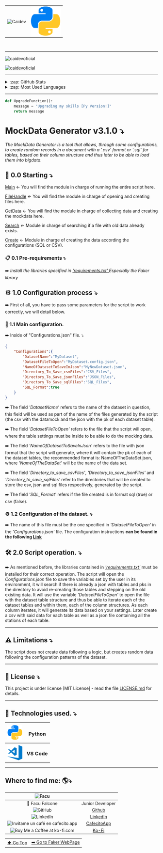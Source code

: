 <table>
  <tr>
  <td><img align="center" alt="Caidev" src="https://github.com/caidevOficial/Resume/blob/main/media/pm/pageImgs/banner.gif?raw=true" height="100px" /></td>
  <td><img align="center" alt="Pyhton" src="https://github.com/caidevOficial/Logos/blob/master/Lenguajes/py_logo1_1.png?raw=true" height="100px" /></td>
  </tr>
</table></br>

---

<p align="left"> <img src="https://komarev.com/ghpvc/?username=caidevoficial&label=Profile%20views&color=0e75b6&style=flat" alt="caidevoficial" /> </p>

<p align="left"> <a href="https://github.com/CaidevOficial"><img src="https://github-profile-trophy.vercel.app/?username=caidevoficial&theme=nord&column=7" alt="caidevoficial" /></a> </p>

---
<details>
  <summary>:zap: GitHub Stats</summary>
    <img align="center" src="https://github-readme-stats-caidevposeidon.vercel.app/api?username=caidevOficial&show_icons=true&theme=chartreuse-dark&count_private=true&show_owner=true&include_all_commits=true" /><br><br>
</details>

<details>
    <summary>:zap: Most Used Languages</summary>
    <img align="center" src="https://github-readme-stats-caidevposeidon.vercel.app/api/top-langs/?username=caidevOficial&layout=compact&theme=chartreuse-dark&langs_count=10&exclude_repo=Java_Lineage2_aCis_From_345&hide=html,css"/><br>
</details>

---

```python
def UpgradeFunction():
    message = "Upgrading my skills [Py Version!]"
    return message
```

# MockData Generator v3.1.0 ⤵️

_The MockData Generator is a tool that allows, through some configurations, to create random records in a document with a '.csv' format or '.sql' for tables, based on their column structure and thus later to be able to load them into bigdata._

## 🚀 0.0 Starting ⤵️

[Main](MockDataGen.py) <- You will find the module in charge of running the entire script here.

[FileHandle](FileHandle_Mod/FileHandle.py) <- You will find the module in charge of opening and creating files here.

[GetData](GetData_Mod/GetData.py) <- You will find the module in charge of collecting data and creating the mockdata here.

[Search](SearchIfExist_Mod/Search.py) <- Module in charge of searching if a file with old data already exists.

[Create](CreateRegisters_Mod/DataCreation.py) <- Module in charge of creating the data according the configurations (SQL or CSV).

### 📋    0.1 Pre-requirements ⤵️

➡️ _Install the libraries specified in [ _'requirements.txt'_ ](requirements.txt) Especially the Faker library_

## ⚙️ 1.0 Configuration process ⤵️

➡️ First of all, you have to pass some parameters for the script to work correctly, we will detail below.

### 🔩    1.1 Main configuration. 

➡️ Inside of "Configurations.json" file. ⤵️

```json
{
    "Configurations":{
        "DatasetName":"MyDataset",
        "DatasetFileToOpen":"MyDataset.config.json",
        "NameOfDatasetToSaveInJson":"MyNewDataset.json",
        "Directory_To_Save_csvFiles":"CSV_Files",
        "Directory_To_Save_jsonFiles":"JSON_Files",
        "Directory_To_Save_sqlFiles":"SQL_Files",
        "SQL_Format":true
    }
}
```
➡️ The field *'DatasetName'* refers to the name of the dataset in question, this field will be used as part of the name of the files generated by the script (the csv with the datamock and the json with the pk of each dataset table).

➡️ The field *'DatasetFileToOpen'* refers to the file that the script will open, where the table settings must be inside to be able to do the mocking data.

➡️ The field *'NameOfDatasetToSaveInJson'* refers to the file with json format that the script will generate, where it will contain the pk of each of the dataset tables, the recommended format is: NameOfTheDataSet.json, where _'NameOfTheDataSet'_ will be the name of the data set.

➡️ The field *'Directory_to_save_csvFiles'*, *'Directory_to_save_jsonFiles'* and *'Directory_to_save_sqlFiles'* refer to the directories that will be created to store the csv,  json and sql files respectively, generated by the script.

➡️ The field *'SQL_Format'* refers if the file created is in format sql (true) or csv (false).

### ⚙️    1.2 Configuration of the dataset. ⤵️

➡️ The name of this file must be the one specified in *'DatasetFileToOpen'* in the _'Configurations.json'_ file. The configuration instructions **can be found in the following [Link](README2.md)**


## 🛠️ 2.0 Script operation. ⤵️

➡️ As mentioned before, the libraries contained in [_'requirements.txt'_](requirements.txt) must be installed for their correct operation.
The script will open the *Configurations.json* file to save the variables set by the user in its environment, it will search if there is already a json with tables and pks in the directory to avoid re-creating those tables and stepping on the old existing data. It will use the variable _'DatasetFileToOpen'_ to open the file with the dataset table structure and thus be able to iterate each of the dataset tables and within them, each of the column structures. As each column iterates, it will generate its data based on your settings. Later create a csv with said data for each table as well as a json file containing all the stations of each table.

---

## ⚠️ Limitations ⤵️
The script does not create data following a logic, but creates random data following the configuration patterns of the dataset.

---

## 📄 License ⤵️
This project is under license [MIT License] - read the file [LICENSE.md](LICENSE) for details.

---

## 📌 Technologies used. ⤵️

|<a href="https://www.python.org/downloads/"><img align="center" alt="Pyhton" src="https://github.com/caidevOficial/Logos/blob/master/Lenguajes/py_logo1_1.png?raw=true" width="50px" height="50px" />|<h3>Python</h3>|
|--------|----------|
|<a href="https://code.visualstudio.com/download"><img align="center" alt="VSC" src="https://raw.githubusercontent.com/github/explore/80688e429a7d4ef2fca1e82350fe8e3517d3494d/topics/visual-studio-code/visual-studio-code.png" width="50px" height="50px" />|<h3>VS Code</h3>|

---

## Where to find me: 🌎⤵️

| <img class="circular" alt="Facu" src="https://avatars1.githubusercontent.com/u/12877139?s=400&u=d369ee24466653d9bbeeb9654930e3ff1c67b76a&v=4" width="80px" height="80px" />||
|:----:|:----:|
|🤴 Facu Falcone|<center>Junior Developer</center>|
|<img alt="GitHub" src="https://img.shields.io/badge/GitHub-%2312100E.svg?&style=for-the-badge&logo=Github&logoColor=white" width="125px" height="30px" />|<center><a href="https://github.com/caidevOficial/"><center>Github</center></a></center>|
|<img alt="LinkedIn" src="https://img.shields.io/badge/linkedin-%230077B5.svg?&style=for-the-badge&logo=linkedin&logoColor=white" width="125px" height="30px" />|<a href="https://www.linkedin.com/in/facundo-falcone/"><center>LinkedIn</center></a>|
|<img alt='Invitame un café en cafecito.app' srcset='https://cdn.cafecito.app/imgs/buttons/button_5.png 1x, https://cdn.cafecito.app/imgs/buttons/button_5_2x.png 2x, https://cdn.cafecito.app/imgs/buttons/button_5_3.75x.png 3.75x' src='https://cdn.cafecito.app/imgs/buttons/button_5.png' width="125px" height="30px" />|<a href="https://cafecito.app/caidevoficial/"><center>CafecitoApp</center></a>|
|<img width="125px" height="30px" style='border:0px;height:36px;' src='https://cdn.ko-fi.com/cdn/kofi1.png?v=2' border='0' alt='Buy Me a Coffee at ko-fi.com' />|<a href='https://ko-fi.com/P5P74JBOH' target='_blank'><center>Ko-Fi</center></a>|


<table>
    <tr>
        <td>
            <a href="#mockdata-generator-️">⬆️ Go Top</a>
        </td>
        <td>
            <a href="https://faker.readthedocs.io/en/master/providers.html">➡️ Go to Faker WebPage</a>
        </td>
    </tr>
</table>
